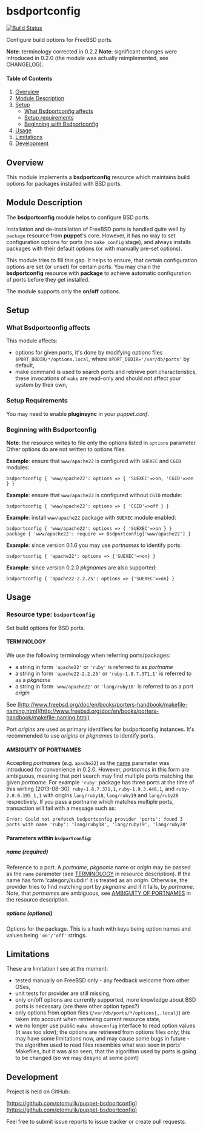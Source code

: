 # bsdportconfig

[![Build Status](https://travis-ci.org/ptomulik/puppet-bsdportconfig.png?branch=master)](https://travis-ci.org/ptomulik/puppet-bsdportconfig)

Configure build options for FreeBSD ports.

**Note**: terminology corrected in 0.2.2
**Note**: significant changes were introduced in 0.2.0 (the module was actually
reimplemented, see CHANGELOG).

#### Table of Contents

1. [Overview](#overview)
2. [Module Description](#module-description)
3. [Setup](#setup)
    * [What Bsdportconfig affects](#what-bsdportconfig-affects)
    * [Setup requirements](#setup-requirements)
    * [Beginning with Bsdportconfig](#beginning-with-bsdportconfig)
4. [Usage](#usage)
5. [Limitations](#limitations)
6. [Development](#development)

## Overview

This module implements a **bsdportconfig** resource which maintains build
options for packages installed with BSD ports.

## Module Description

The **bsdportconfig** module helps to configure BSD ports.

Installation and de-installation of FreeBSD ports is handled quite well by
`package` resource from **puppet**'s core. However, it has no way to
set configuration options for ports (no `make config` stage), and always
installs packages with their default options (or with manually pre-set
options).

This module tries to fill this gap. It helps to ensure, that certain
configuration options are set (or unset) for certain ports. You may chain the
**bsdportconfig** resource with **package** to achieve automatic configuration
of ports before they get installed.

The module supports only the **on/off** options.

## Setup

### What Bsdportconfig affects

This module affects:

* options for given ports, it's done by modifying options files
  `$PORT_DBDIR/*/options.local`, where `$PORT_DBDIR='/var/db/ports'` by
  default,
* make command is used to search ports and retrieve port characteristics,
  these invocations of `make`  are read-only and should not affect your system
  by their own,

### Setup Requirements

You may need to enable **pluginsync** in your *puppet.conf*.

### Beginning with Bsdportconfig

**Note**: the resource writes to file only the options listed in `options`
parameter. Other options do are not written to options files.

**Example**: ensure that `www/apache22` is configured with `SUEXEC` and `CGID`
modules:

    bsdportconfig { 'www/apache22': options => { 'SUEXEC'=>on, 'CGID'=>on } }

**Example**: ensure that `www/apache22` is configured without `CGID` module:

    bsdportconfig { 'www/apache22': options => { 'CGID'=>off } }

**Example**: install `www/apache22` package with `SUEXEC` module enabled:

    bsdportconfig { 'www/apache22': options => { 'SUEXEC'=>on } }
    package { 'www/apache22': require => Bsdportconfig['www/apache22'] }

**Example**: since version 0.1.6 you may use *portnames* to identify ports:

    bsdportconfig { 'apache22': options => {'SUEXEC'=>on} }

**Example**: since version 0.2.0 *pkgnames* are also supported:

    bsdportconfig { 'apache22-2.2.25': options => {'SUEXEC'=>on} }


## Usage

### Resource type: `bsdportconfig`

Set build options for BSD ports.

#### TERMINOLOGY

We use the following terminology when referring ports/packages:

  * a string in form `'apache22'` or `'ruby'` is referred to as *portname*
  * a string in form `'apache22-2.2.25'` or `'ruby-1.8.7.371,1'` is referred to
    as a *pkgname*
  * a string in form `'www/apache22'` or `'lang/ruby18'` is referred to as a
    port *origin*

See [http://www.freebsd.org/doc/en/books/porters-handbook/makefile-naming.html](http://www.freebsd.org/doc/en/books/porters-handbook/makefile-naming.html)

Port *origins* are used as primary identifiers for bsdportconfig instances.
It's recommended to use *origins* or *pkgnames* to identify ports.

#### AMBIGUITY OF PORTNAMES

Accepting *portnames* (e.g. `apache22`) as the [name](#name-required)
parameter was introduced for convenience in 0.2.0. However, *portnames* in
this form are ambiguous, meaning that port search may find multiple ports
matching the given *portname*. For example `'ruby'` package has three ports
at the time of this writing  (2013-08-30): `ruby-1.8.7.371,1`,
`ruby-1.9.3.448,1`, and `ruby-2.0.0.195_1,1` with origins `lang/ruby18`,
`lang/ruby19` and `lang/ruby20` respectively. If you pass a portname which
matches multiple ports, transaction will fail with a message such as:

    Error: Could not prefetch bsdportconfig provider 'ports': found 3 ports with name 'ruby': 'lang/ruby18', 'lang/ruby19', 'lang/ruby20'

#### Parameters within `bsdportconfig`:

##### name (required)

Reference to a port. A *portname*, *pkgname* name or *origin* may be passed as
the `name` parameter (see [TERMINOLOGY](#terminology) in resource description).
If the name has form 'category/subdir' it is treated as an *origin*. Otherwise,
the provider tries to find matching port by *pkgname* and if it fails, by
*portname*. Note, that *portname*s are ambiguous, see [AMBIGUITY OF
PORTNAMES](#ambiguity-of-portnames) in the resource description.


##### options (optional)

Options for the package. This is a hash with keys being option names and values
being `'on'/'off'` strings.

## Limitations

These are limitation I see at the moment:

  * tested manually on FreeBSD only - any feedback welcome from other OSes,
  * unit tests for provider are still missing,
  * only on/off options are currently supported, more knowledge about BSD ports
    is necessary (are there other option types?)
  * only options from option files (`/var/db/ports/*/options{,.local}`) are
    taken into account when retrieving current resource state,
  * we no longer use public `make showconfig` interface to read option values
    (it was too slow); the options are retrieved from options files only; this
    may have some limitations now, and may cause some bugs in future - the
    algorithm used to read files resembles what was seen in ports' Makefiles,
    but it was also seen, that the algorithm used by ports is going to be
    changed (so we may desync at some point)

## Development

Project is held on GitHub:

[https://github.com/ptomulik/puppet-bsdportconfig](https://github.com/ptomulik/puppet-bsdportconfig)

Feel free to submit issue reports to issue tracker or create pull requests.
